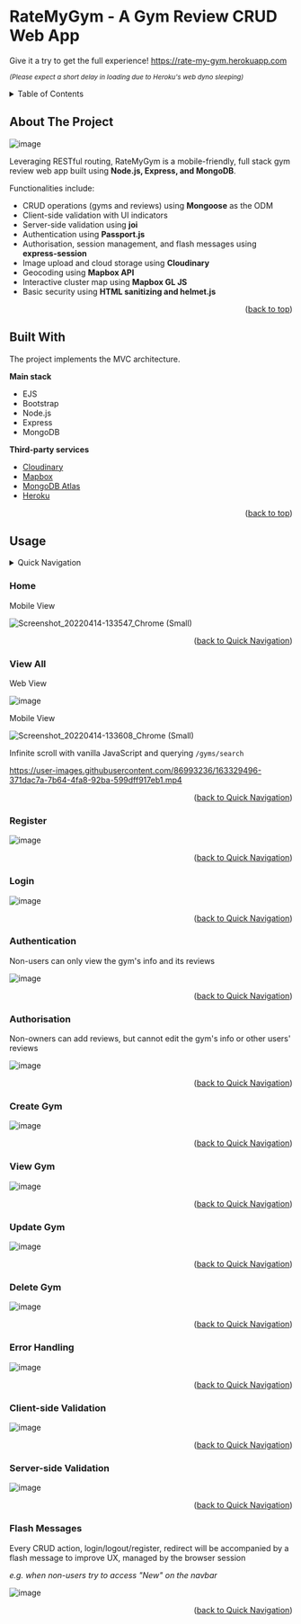 # RateMyGym - A Gym Review CRUD Web App

Give it a try to get the full experience! https://rate-my-gym.herokuapp.com 

<sup>*(Please expect a short delay in loading due to Heroku's web dyno sleeping)*</sup>

<!-- TABLE OF CONTENTS -->
<details>
  <summary>Table of Contents</summary>
  <ol>
    <li><a href="#about-the-project">About The Project</a></li>
    <li><a href="#built-with">Built With</a></li>
    <li><a href="#usage">Usage</a></li>
  </ol>
</details>

<!-- ABOUT -->
## About The Project

![image](https://user-images.githubusercontent.com/86993236/163321762-f81c9741-3e66-4261-996b-ed9d26ef734d.png)

Leveraging RESTful routing, RateMyGym is a mobile-friendly, full stack gym review web app built using **Node.js, Express, and MongoDB**. 

Functionalities include: 
* CRUD operations (gyms and reviews) using **Mongoose** as the ODM
* Client-side validation with UI indicators
* Server-side validation using **joi**
* Authentication using **Passport.js**
* Authorisation, session management, and flash messages using **express-session**
* Image upload and cloud storage using **Cloudinary**
* Geocoding using **Mapbox API**
* Interactive cluster map using **Mapbox GL JS**
* Basic security using **HTML sanitizing and helmet.js**

<p align="right">(<a href="#top">back to top</a>)</p>

<!-- BUILT WITH -->
## Built With

The project implements the MVC architecture.

**Main stack**
* EJS
* Bootstrap
* Node.js
* Express
* MongoDB

**Third-party services**
* [Cloudinary](https://cloudinary.com/)
* [Mapbox](https://www.mapbox.com/)
* [MongoDB Atlas](https://www.mongodb.com/cloud)
* [Heroku](https://dashboard.heroku.com/)

<p align="right">(<a href="#top">back to top</a>)</p>


<!-- USAGE -->
## Usage
<details>
  <summary>Quick Navigation</summary>
  <ol>
    <li><a href="#home">Home</a></li>
    <li><a href="#view-all">View All</a></li>
    <li><a href="#register">Register</a></li>
    <li><a href="#login">Login</a></li>
    <li><a href="#authentication">Authentication</a></li>
    <li><a href="#authorisation">Authorisation</a></li>
    <li><a href="#create-gym">Create Gyn</a></li>
    <li><a href="#view-gym">View Gym</a></li>
    <li><a href="#update-gym">Update Gym</a></li>
    <li><a href="#delete-gym">Delete Gym</a></li>
    <li><a href="#error-handling">Error Handling</a></li>
    <li><a href="#client-side-validation">Client-side Validation</a></li>
    <li><a href="#server-side-validation">Server-side Validation</a></li>
    <li><a href="#flash-messages">Flash Messages</a></li>
  </ol>
</details>

### Home
Mobile View

![Screenshot_20220414-133547_Chrome (Small)](https://user-images.githubusercontent.com/86993236/163325396-2268ee8f-b0c3-4c24-8f62-f2410a41d159.jpg)

<p align="right">(<a href="#usage">back to Quick Navigation</a>)</p>


### View All

Web View

![image](https://user-images.githubusercontent.com/86993236/163325692-887d7d1a-5c56-4d4a-bc66-230fcb684faa.png)

Mobile View

![Screenshot_20220414-133608_Chrome (Small)](https://user-images.githubusercontent.com/86993236/163325722-e836cd2f-4900-4de0-8ef1-afa0758792d1.jpg)

Infinite scroll with vanilla JavaScript and querying ``/gyms/search``

https://user-images.githubusercontent.com/86993236/163329496-371dac7a-7b64-4fa8-92ba-599dff917eb1.mp4

<p align="right">(<a href="#usage">back to Quick Navigation</a>)</p>


### Register

![image](https://user-images.githubusercontent.com/86993236/163326657-3f07bfaf-7a57-435b-bb6f-dc5e52ef00cf.png)

<p align="right">(<a href="#usage">back to Quick Navigation</a>)</p>


### Login

![image](https://user-images.githubusercontent.com/86993236/163326682-eaf9648f-6716-4894-9e4c-3e8d6cb2d2f2.png)

<p align="right">(<a href="#usage">back to Quick Navigation</a>)</p>


### Authentication

Non-users can only view the gym's info and its reviews

![image](https://user-images.githubusercontent.com/86993236/163327721-5d09ed5f-2ab2-4011-86e2-a876ec7bc0de.png)

<p align="right">(<a href="#usage">back to Quick Navigation</a>)</p>


### Authorisation

Non-owners can add reviews, but cannot edit the gym's info or other users' reviews

![image](https://user-images.githubusercontent.com/86993236/163328137-9eb5bc54-098b-480f-88ef-20be9fbac3a1.png)

<p align="right">(<a href="#usage">back to Quick Navigation</a>)</p>


### Create Gym

![image](https://user-images.githubusercontent.com/86993236/163326425-d74963cf-ad01-4204-a94a-e358a40d9b37.png)

<p align="right">(<a href="#usage">back to Quick Navigation</a>)</p>


### View Gym

![image](https://user-images.githubusercontent.com/86993236/163326162-e893c035-a17c-485a-96b8-b053bb44a540.png)

<p align="right">(<a href="#usage">back to Quick Navigation</a>)</p>


### Update Gym

![image](https://user-images.githubusercontent.com/86993236/163326507-21f43ad6-4b9c-4c33-a8d3-79c61d3ba75e.png)

<p align="right">(<a href="#usage">back to Quick Navigation</a>)</p>


### Delete Gym

![image](https://user-images.githubusercontent.com/86993236/163326558-d549679c-2377-490b-933b-8557b2681684.png)

<p align="right">(<a href="#usage">back to Quick Navigation</a>)</p>


### Error Handling

![image](https://user-images.githubusercontent.com/86993236/163326915-e06cc64d-0d67-4fc7-9ccf-b6880da121b5.png)

<p align="right">(<a href="#usage">back to Quick Navigation</a>)</p>


### Client-side Validation

![image](https://user-images.githubusercontent.com/86993236/163328299-c8339917-2cbf-4ec9-b64e-8e5769e1b43b.png)

<p align="right">(<a href="#usage">back to Quick Navigation</a>)</p>


### Server-side Validation

![image](https://user-images.githubusercontent.com/86993236/163327553-eebe73ef-dc4d-45df-8bbd-1c48e9e44529.png)

<p align="right">(<a href="#usage">back to Quick Navigation</a>)</p>

### Flash Messages

Every CRUD action, login/logout/register, redirect will be accompanied by a flash message to improve UX, managed by the browser session

*e.g. when non-users try to access "New" on the navbar*

![image](https://user-images.githubusercontent.com/86993236/163330978-06e9a21d-7699-474d-aee3-0a02dadf8572.png)

<p align="right">(<a href="#usage">back to Quick Navigation</a>)</p>



